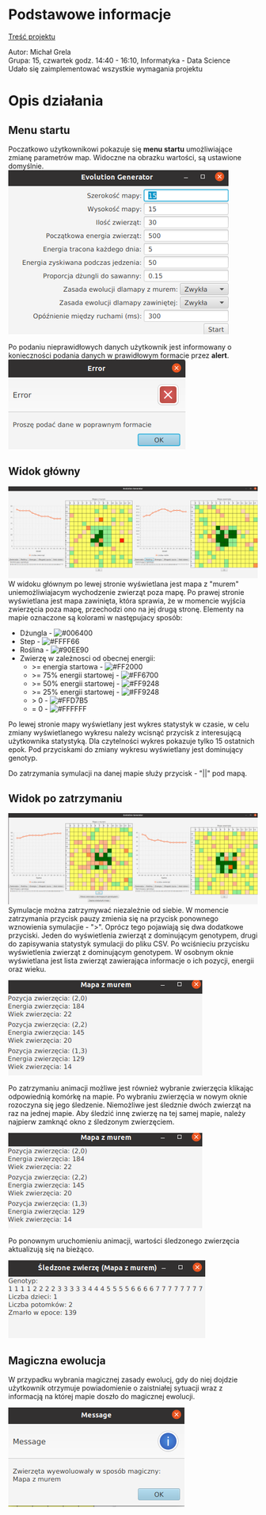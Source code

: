 # Podstawowe informacje
[Treść projektu](https://github.com/apohllo/obiektowe-lab) 

Autor: Michał Grela\
Grupa: 15, czwartek godz. 14:40 - 16:10, Informatyka - Data Science\
Udało się zaimplementować wszystkie wymagania projektu

# Opis działania
## Menu startu
Poczatkowo użytkownikowi pokazuje się **menu startu** umożliwiające zmianę parametrów map.
Widoczne na obrazku wartości, są ustawione domyślnie. \
![](/images/mainMenu.png)

Po podaniu nieprawidłowych danych użytkownik jest informowany 
o konieczności podania danych w prawidłowym formacie przez **alert**. \
![](/images/invalidData.png)

## Widok główny
![](/images/mainView.png)
W widoku głównym po lewej stronie wyświetlana jest mapa z "murem" uniemożliwiajacym
wychodzenie zwierząt poza mapę. Po prawej stronie wyświetlana jest mapa zawinięta, która
sprawia, że w momencie wyjścia zwierzęcia poza mapę, przechodzi ono na jej drugą stronę.
Elementy na mapie oznaczone są kolorami w następujacy sposób:

* Dżungla - ![#006400](https://via.placeholder.com/15/006400/000000?text=+) 
* Step - ![#FFFF66](https://via.placeholder.com/15/FFFF66/000000?text=+) 
* Roślina - ![#90EE90](https://via.placeholder.com/15/90EE90/000000?text=+) 
* Zwierzę w zależnosci od obecnej energii:
  * \>= energia startowa - ![#FF2000](https://via.placeholder.com/15/FF2000/000000?text=+)
  * \>= 75% energii startowej - ![#FF6700](https://via.placeholder.com/15/FF6700/000000?text=+)
  * \>= 50% energii startowej - ![#FF9248](https://via.placeholder.com/15/FF9248/000000?text=+)
  * \>= 25% energii startowej - ![#FF9248](https://via.placeholder.com/15/FF9248/000000?text=+)
  * \> 0 - ![#FFD7B5](https://via.placeholder.com/15/FFD7B5/000000?text=+)
  * = 0 - ![#FFFFFF](https://via.placeholder.com/15/FFFFFF/000000?text=+)

Po lewej stronie mapy wyświetlany jest wykres statystyk w czasie, w celu zmiany
wyświetlanego wykresu należy wcisnąć przycisk z interesującą użytkownika statystyką.
Dla czytelności wykres pokazuje tylko 15 ostatnich epok.
Pod przyciskami do zmiany wykresu wyświetlany jest dominujący genotyp.

Do zatrzymania symulacji na danej mapie służy przycisk - "||" pod mapą.

## Widok po zatrzymaniu
![](/images/afterPause.png)
Symulacje można zatrzymywać niezależnie od siebie. W momencie zatrzymania przycisk pauzy zmienia się
na przycisk ponownego wznowienia symulacjie - ">". Oprócz tego pojawiają się dwa dodatkowe przyciski.
Jeden do wyświetlenia zwierząt z dominującym genotypem, drugi do zapisywania statystyk symulacji do pliku CSV.
Po wciśnieciu przycisku wyświetlenia zwierząt z dominującym genotypem. W osobnym oknie wyświetlana jest lista zwierząt 
zawierająca informacje o ich pozycji, energii oraz wieku.

![](/images/dominantGenotype.png)

Po zatrzymaniu animacji możliwe jest również wybranie zwierzęcia klikając odpowiednią komórkę na mapie.
Po wybraniu zwierzęcia w nowym oknie rozoczyna się jego śledzenie. Niemożliwe jest śledznie dwóch zwierząt na raz 
na jednej mapie. Aby śledzić innę zwierzę na tej samej mapie, należy najpierw zamknąć okno z śledzonym zwierzęciem.

![](/images/trackingAnimal.png)

Po ponownym uruchomieniu animacji, wartości śledzonego zwierzęcia aktualizują się na bieżąco.

![](/images/updatedTracking.png)

## Magiczna ewolucja
W przypadku wybrania magicznej zasady ewolucj, gdy do niej dojdzie użytkownik otrzymuje powiadomienie
o zaistniałej sytuacji wraz z informacją na której mapie doszło do magicznej ewolucji.

![](/images/magicEvolution.png)

